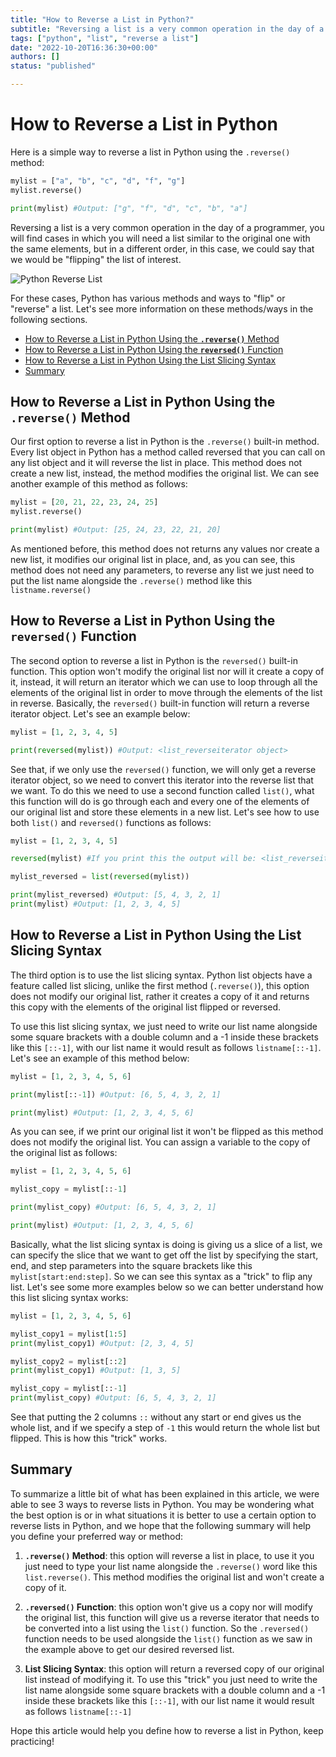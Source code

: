 ```yaml
---
title: "How to Reverse a List in Python?"
subtitle: "Reversing a list is a very common operation in the day of a programmer. We can do it with the most common ways are the reverse() method and with a syntax trick."
tags: ["python", "list", "reverse a list"]
date: "2022-10-20T16:36:30+00:00"
authors: []
status: "published"

---
```


# How to Reverse a List in Python

Here is a simple way to reverse a list in Python using the `.reverse()` method:

```py
mylist = ["a", "b", "c", "d", "f", "g"]
mylist.reverse()

print(mylist) #Output: ["g", "f", "d", "c", "b", "a"]
```

Reversing a list is a very common operation in the day of a programmer, you will find cases in which you will need a list similar to the original one with the same elements, but in a different order, in this case, we could say that we would be "flipping" the list of interest.  

![Python Reverse List](https://files.realpython.com/media/Reverse-a-List-in-Python_Watermarked.7002d78bbb86.jpg)

For these cases, Python has various methods and ways to "flip" or "reverse" a list. Let's see more information on these methods/ways in the following sections.

- [How to Reverse a List in Python Using the **`.reverse()`** Method](#reverse)
- [How to Reverse a List in Python Using the **`reversed()`** Function](#reversed)
- [How to Reverse a List in Python Using the List Slicing Syntax](#slice)
- [Summary](#summary)


## How to Reverse a List in Python Using the **`.reverse()`** Method <a name="reverse"></a>

Our first option to reverse a list in Python is the `.reverse()` built-in method. Every list object in Python has a method called reversed that you can call on any list object and it will reverse the list in place. This method does not create a new list, instead, the method modifies the original list. We can see another example of this method as follows:

```py
mylist = [20, 21, 22, 23, 24, 25]
mylist.reverse()

print(mylist) #Output: [25, 24, 23, 22, 21, 20]
```

As mentioned before, this method does not returns any values nor create a new list, it modifies our original list in place, and, as you can see, this method does not need any parameters, to reverse any list we just need to put the list name alongside the `.reverse()` method like this `listname.reverse()`

## How to Reverse a List in Python Using the **`reversed()`** Function <a name="reversed"></a>

The second option to reverse a list in Python is the `reversed()` built-in function. This option won't modify the original list nor will it create a copy of it, instead, it will return an iterator which we can use to loop through all the elements of the original list in order to move through the elements of the list in reverse. Basically, the `reversed()` built-in function will return a reverse iterator object. Let's see an example below:

```py
mylist = [1, 2, 3, 4, 5]

print(reversed(mylist)) #Output: <list_reverseiterator object>
```

See that, if we only use the `reversed()` function, we will only get a reverse iterator object, so we need to convert this iterator into the reverse list that we want. To do this we need to use a second function called `list()`, what this function will do is go through each and every one of the elements of our original list and store these elements in a new list. Let's see how to use both `list()` and `reversed()` functions as follows:

```py
mylist = [1, 2, 3, 4, 5]

reversed(mylist) #If you print this the output will be: <list_reverseiterator object>

mylist_reversed = list(reversed(mylist))

print(mylist_reversed) #Output: [5, 4, 3, 2, 1]
print(mylist) #Output: [1, 2, 3, 4, 5]
```

## How to Reverse a List in Python Using the List Slicing Syntax <a name="slice"></a>

The third option is to use the list slicing syntax. Python list objects have a feature called list slicing, unlike the first method (`.reverse()`), this option does not modify our original list, rather it creates a copy of it and returns this copy with the elements of the original list flipped or reversed. 

To use this list slicing syntax, we just need to write our list name alongside some square brackets with a double column and a -1 inside these brackets like this `[::-1]`, with our list name it would result as follows `listname[::-1]`. Let's see an example of this method below:

```py
mylist = [1, 2, 3, 4, 5, 6]

print(mylist[::-1]) #Output: [6, 5, 4, 3, 2, 1]

print(mylist) #Output: [1, 2, 3, 4, 5, 6]
```

As you can see, if we print our original list it won't be flipped as this method does not modify the original list. You can assign a variable to the copy of the original list as follows:

```py
mylist = [1, 2, 3, 4, 5, 6]

mylist_copy = mylist[::-1]

print(mylist_copy) #Output: [6, 5, 4, 3, 2, 1]

print(mylist) #Output: [1, 2, 3, 4, 5, 6]
```

Basically, what the list slicing syntax is doing is giving us a slice of a list, we can specify the slice that we want to get off the list by specifying the start, end, and step parameters into the square brackets like this `mylist[start:end:step]`. So we can see this syntax as a "trick" to flip any list. Let's see some more examples below so we can better understand how this list slicing syntax works:

```py
mylist = [1, 2, 3, 4, 5, 6]

mylist_copy1 = mylist[1:5]
print(mylist_copy1) #Output: [2, 3, 4, 5]

mylist_copy2 = mylist[::2]
print(mylist_copy1) #Output: [1, 3, 5]

mylist_copy = mylist[::-1]
print(mylist_copy) #Output: [6, 5, 4, 3, 2, 1]
```

See that putting the 2 columns `::` without any start or end gives us the whole list, and if we specify a step of `-1` this would return the whole list but flipped. This is how this "trick" works.

## Summary

To summarize a little bit of what has been explained in this article, we were able to see 3 ways to reverse lists in Python. You may be wondering what the best option is or in what situations it is better to use a certain option to reverse lists in Python, and we hope that the following summary will help you define your preferred way or method:

 1. **`.reverse()` Method**: this option will reverse a list in place, to use it you just need to type your list name alongside the `.reverse()` word like this `list.reverse()`. This method modifies the original list and won't create a copy of it.

2. **`.reversed()` Function**: this option won't give us a copy nor will modify the original list, this function will give us a reverse iterator that needs to be converted into a list using the `list()` function. So the `.reversed()` function needs to be used alongside the `list()` function as we saw in the example above to get our desired reversed list.

3. **List Slicing Syntax**: this option will return a reversed copy of our original list instead of modifying it. To use this "trick" you just need to write the list name alongside some square brackets with a double column and a -1 inside these brackets like this `[::-1]`, with our list name it would result as follows `listname[::-1]`

Hope this article would help you define how to reverse a list in Python, keep practicing!
